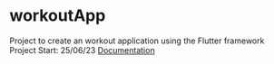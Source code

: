 # workoutApp
Project to create an workout application using the Flutter framework <br>
Project Start: 25/06/23
[Documentation](https://docs.google.com/document/d/1ghPeHc3RgoBGxo_Ui2cUM0ZVcAYOwyI3mBnbAZfjIoc/edit?usp=sharing)

